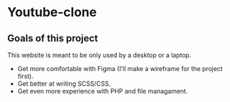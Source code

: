 # Youtube-clone

<h2 align='left'>Goals of this project</h2>
<p>This website is meant to be only used by a desktop or a laptop.</p>
<ul>
  <li>Get more comfortable with Figma (I'll make a wireframe for the project first).</li>
  <li>Get better at writing SCSS/CSS.</li>
  <li>Get even more experience with PHP and file managament.</li>
</ul>
